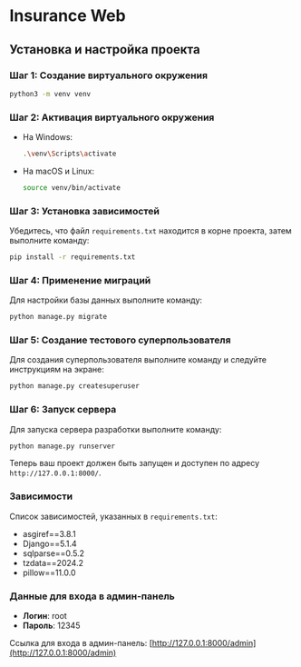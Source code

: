 # Insurance Web

## Установка и настройка проекта

### Шаг 1: Создание виртуального окружения

```bash
python3 -m venv venv
```

### Шаг 2: Активация виртуального окружения

- На Windows:
  ```bash
  .\venv\Scripts\activate
  ```
- На macOS и Linux:
  ```bash
  source venv/bin/activate
  ```

### Шаг 3: Установка зависимостей

Убедитесь, что файл `requirements.txt` находится в корне проекта, затем выполните команду:

```bash
pip install -r requirements.txt
```

### Шаг 4: Применение миграций

Для настройки базы данных выполните команду:

```bash
python manage.py migrate
```

### Шаг 5: Создание тестового суперпользователя

Для создания суперпользователя выполните команду и следуйте инструкциям на экране:

```bash
python manage.py createsuperuser
```

### Шаг 6: Запуск сервера

Для запуска сервера разработки выполните команду:

```bash
python manage.py runserver
```

Теперь ваш проект должен быть запущен и доступен по адресу `http://127.0.0.1:8000/`.

### Зависимости

Список зависимостей, указанных в `requirements.txt`:

- asgiref==3.8.1
- Django==5.1.4
- sqlparse==0.5.2
- tzdata==2024.2
- pillow==11.0.0

### Данные для входа в админ-панель

- **Логин**: root
- **Пароль**: 12345

Ссылка для входа в админ-панель: [http://127.0.0.1:8000/admin](http://127.0.0.1:8000/admin)


